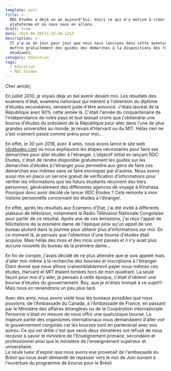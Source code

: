 ```yaml
---
template: post
title: >-
  RDC Etudes a déjà un an aujourd'hui: Voici ce qui m'a motivé à créer la
  plateforme et où nous nous en allons.
draft: true
date: 2019-06-30T11:10:48.125Z
description: >-
  Il y'a un an jour pour jour que nous nous lancions dans cette aventure de
  mettre gratuitement des guides des démarches à la dispositions des futurs
  étudiants.
category: Education
tags:
  - Education
  - RDC Etudes
---
```

Cher ami(e),

En juillet 2010, je voyais déjà un bel avenir devant moi. Les résultats des examens d'état, examens nationaux qui mènent à l'obtention du diplôme d'études secondaires, venaient juste d'être annoncé. J'étais lauréat de la République avec 90% cette année là. C'était l'année du cinquantenaire de l'indépendance de notre pays et tout laissait croire que j'obtiendrai une bourse d'études du président de la République pour aller dans l'une de plus grandes universités au monde, je revais d'Harvard ou du MIT. Hélas rien ne s'est vraiment passé comme prévu pour moi…

En effet, le 30 juin 2018, avec 4 amis, nous avons lancé le site web [rdcetudes.com](www.rdcetudes.com) où nous expliquons les étapes nécessaires pour faire ses démarches pour aller étudier à l'étranger. L'objectif initial en lançant RDC Etudes, c'était de rendre disponible gratuitement les guides sur les démarches d'études à l'étranger pour permettre aux gens de faire ces démarches eux-mêmes sans se faire escroquer par d'autres. Nous avons aussi mis en place un service gratuit de vérification d'informations pour vérifier les informations que les futurs étudiants récoivent des tiers personnes, généralement des différentes agences de voyage à Kinshasa. Pourquoi donc avoir décidé de lancer RDC Etudes ? Cela remonte à mon histoire personnelle concernant les études à l'étranger.

En effet, après les résultats aux Examens d'Etat, j'ai été invité à differents plateaux de télévision, notamment la Radio Télévision Nationale Congolaise pour parler de ce résultat. Après une de ces émissions, j'ai réçu l'appel de félicitations de la première dame de l'épôque ainsi qu'un appel de son bureau plutard dans la journée pour obtenir plus d'informations sur moi. En ce moment là, je pensais que l'obtention d'une bourse d'études était acquise. Mais hélàs des mois et des mois sont passés et il n'y avait plus aucune nouvelle du bureau de la première dame…

En fin de compte, j'avais décidé de ne plus attendre que je sois appelé mais d'aller moi-même à la recherche des bourses et inscriptions à l'étranger. Étant donné que nous allions vraisemblablement payer nous-mêmes ces études, Harvard et MIT étaient tombés hors de mon quadrant. La seule façon pour moi d'y aller, je pensais à cette époque, c'était d'obtenir une bourse d'études du gouvernement. Boy, que je m'étais trompé à ce sujet!!! Mais nous en reviendrons un peu plus tard.

Avec des amis, nous avons visité tous les bureaux possibles que nous pouvions, de l'Ambassade du Canada, à l'Ambassade de France, en passant par le Ministère des affaires étrangères ou de la Coopération internationale. Personne n'était en mesure de nous offrir une quelconque bourse. La majeure partie des organismes internationaux nous demandaient d'aller voir le gouvernement congolais car les bourses sont en partenariat avec eux autres. Ce qui est drôle c'est que seuls deux ministères ont réfusé de nous recevoir à savoir le ministère de l'Enseignement primaire, secondaire et professionnel ainsi que le ministère de l'enseignement supérieur et universitaire.\
La seule lueur d'espoir que nous avons eue provenait de l'ambassade du Brésil qui nous avait démandé de repasser vers le moi de Juin suivant à l'ouverture du programme de bourse pour le Brésil.
